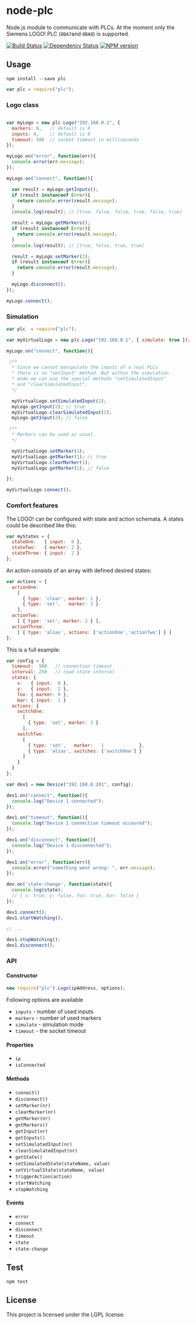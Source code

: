 # node-plc

Node.js module to communicate with PLCs.
At the moment only the Siemens LOGO! PLC (`0BA7`and `0BA8`) is supported.

[![Build Status](https://secure.travis-ci.org/flosse/node-plc.svg)](http://travis-ci.org/flosse/node-plc)
[![Dependency Status](https://gemnasium.com/flosse/node-plc.svg)](https://gemnasium.com/flosse/node-plc)
[![NPM version](https://badge.fury.io/js/plc.svg)](http://badge.fury.io/js/plc)

## Usage

```shell
npm install --save plc
```

```javascript
var plc = require("plc");
```

### Logo class

```javascript

var myLogo = new plc.Logo("192.168.0.1", {
  markers: 6,   // default is 8
  inputs: 4,    // default is 8
  timeout: 500  // socket timeout in milliseconds
});

myLogo.on("error", function(err){
  console.error(err.message);
});

myLogo.on("connect", function(){

  var result = myLogo.getInputs();
  if (result instanceof Error){
    return console.error(result.message);
  }
  console.log(result); // [true, false, false, true, false, true]

  result = myLogo.getMarkers();
  if (result instanceof Error){
    return console.error(result.message);
  }
  console.log(result); // [true, false, true, true]

  result = myLogo.setMarker(2);
  if (result instanceof Error){
    return console.error(result.message);
  }

  myLogo.disconnect();
});

myLogo.connect();
```

### Simulation

```javascript
var plc  = require("plc");

var myVirtualLogo = new plc.Logo("192.168.0.1", { simulate: true });

myLogo.on("connect", function(){

 /**
  * Since we cannot manipulate the inputs of a real PLCs
  * there is no "setInput" method. But within the simulation
  * mode we can use the special methods "setSimulatedInput"
  * and "clearSimulatedInput".
  */

  myVirtualLogo.setSimulatedInput(2);
  myLogo.getInput(2); // true
  myVirtualLogo.clearSimulatedInput(2);
  myLogo.getInput(2); // false

 /**
  * Markers can be used as usual.
  */

  myVirtualLogo.setMarker(1);
  myVirtualLogo.getMarker(1); // true
  myVirtualLogo.clearMarker(1);
  myVirtualLogo.getMarker(1); // false

});

myVirtualLogo.connect();
```

### Comfort features

The LOGO! can be configured with state and action schemata.
A states could be described like this:

```javascript
var myStates = {
  stateOne:   { input:  0 },
  stateTwo:   { marker: 2 },
  stateThree: { input:  2 }
};
```

An action consists of an array with defined desired states:

```javascript
var actions = {
  actionOne:
    [
      { type: 'clear', marker: 1 },
      { type: 'set',   marker: 3 }
    ],
  actionTwo:
    [ { type: 'set', marker: 2 } ],
  actionThree:
    [ { type: 'alias', actions: ['actionOne','actionTwo'] } ]
};
```

This is a full example:

```javascript
var config = {
  timeout:  500   // connection timeout
  interval: 250   // read state interval
  states: {
    x:   { input:  0 },
    y:   { input:  2 },
    foo: { marker: 0 },
    bar: { input:  1 }
  actions: {
    switchOne:
      [
        { type: 'set', marker: 3 }
      ],
    switchTwo:
      [
        { type: 'set',   marker:   1             },
        { type: 'alias', switches: ['switchOne'] }
      ]
    }
  }
};

var dev1 = new Device("192.168.0.201", config);

dev1.on("connect", function(){
  console.log("Device 1 connected");
});

dev1.on("timeout", function(){
  console.log("Device 1 connection timeout occoured");
});

dev1.on("disconnect", function(){
  console.log("Device 1 disconnected");
});

dev1.on("error", function(err){
  console.error("something went wrong: ", err.message);
});

dev.on('state-change', function(state){
  console.log(state);
  // { x: true, y: false, foo: true, bar: false }
});

dev1.connect();
dev1.startWatching();

// ...

dev1.stopWatching();
dev1.disconnect();
```

### API

#### Constructor

```javascript
new require("plc").Logo(ipAddress, options);
```

Following options are available

- `inputs` - number of used inputs
- `markers` - number of used markers
- `simulate` - simulation mode
- `timeout` - the socket timeout

#### Properties

- `ip`
- `isConnected`

#### Methods

- `connect()`
- `disconnect()`
- `setMarker(nr)`
- `clearMarker(nr)`
- `getMarker(nr)`
- `getMarkers()`
- `getInput(nr)`
- `getInputs()`
- `setSimulatedInput(nr)`
- `clearSimulatedInput(nr)`
- `getState()`
- `setSimulatedState(stateName, value)`
- `setVirtualState(stateName, value)`
- `triggerAction(action)`
- `startWatching`
- `stopWatching`

#### Events

- `error`
- `connect`
- `disconnect`
- `timeout`
- `state`
- `state-change`

## Test

```
npm test
```

## License

This project is licensed under the LGPL license.

